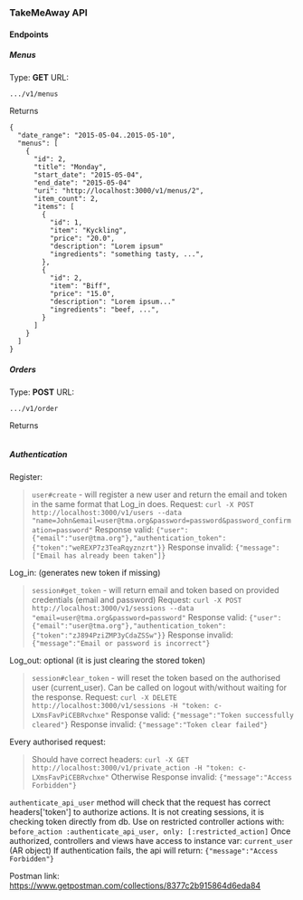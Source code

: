 
### TakeMeAway API

#### Endpoints

##### Menus

Type: **GET**
URL:
```
.../v1/menus
```

Returns

```
{
  "date_range": "2015-05-04..2015-05-10",
  "menus": [
    {
      "id": 2,
      "title": "Monday",
      "start_date": "2015-05-04",
      "end_date": "2015-05-04"
      "uri": "http://localhost:3000/v1/menus/2",
      "item_count": 2,
      "items": [
        {
          "id": 1,
          "item": "Kyckling",
          "price": "20.0",
          "description": "Lorem ipsum"
          "ingredients": "something tasty, ...",
        },
        {
          "id": 2,
          "item": "Biff",
          "price": "15.0",
          "description": "Lorem ipsum..."
          "ingredients": "beef, ...",
        }
      ]
    }
  ]
}
```


##### Orders

Type: **POST**
URL:
```
.../v1/order
```

Returns

```
```

##### Authentication

Register:
> `user#create` - will register a new user and return the email and token in the same format that Log_in does.
Request: `curl -X POST http://localhost:3000/v1/users --data "name=John&email=user@tma.org&password=password&password_confirmation=password"`
Response valid: `{"user":{"email":"user@tma.org"},"authentication_token":{"token":"weREXP7z3TeaRqyznzrt"}}`
Response invalid: `{"message":["Email has already been taken"]}`

Log_in: (generates new token if missing)
>`session#get_token` - will return email and token based on provided credentials (email and password)
Request: `curl -X POST http://localhost:3000/v1/sessions --data "email=user@tma.org&password=password"`
Response valid: `{"user":{"email":"user@tma.org"},"authentication_token":{"token":"zJ894PziZMP3yCdaZSSw"}}`
Response invalid: `{"message":"Email or password is incorrect"}`

Log_out: optional (it is just clearing the stored token)
>`session#clear_token` - will reset the token based on the authorised user (current_user). Can be called on logout with/without waiting for the response.
Request: `curl -X DELETE http://localhost:3000/v1/sessions -H "token: c-LXmsFavPiCEBRvchxe"`
Response valid: `{"message":"Token successfully cleared"}`
Response invalid: `{"message":"Token clear failed"}`

Every authorised request:
>Should have correct headers:
`curl -X GET http://localhost:3000/v1/private_action -H "token: c-LXmsFavPiCEBRvchxe"`
Otherwise Response invalid: `{"message":"Access Forbidden"}`

`authenticate_api_user` method will check that the request has correct headers['token'] to authorize actions. It is not creating sessions, it is checking token directly from db.
Use on restricted controller actions with:  `before_action :authenticate_api_user, only: [:restricted_action]`
Once authorized, controllers and views have access to instance var: `current_user` (AR object)
If authentication fails, the api will return: `{"message":"Access Forbidden"}`

Postman link: https://www.getpostman.com/collections/8377c2b915864d6eda84

